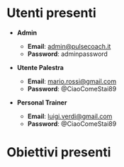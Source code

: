 # Utenti presenti

- **Admin**
  - **Email**: admin@pulsecoach.it
  - **Password**: adminpassword

- **Utente Palestra**
  - **Email**: mario.rossi@gmail.com
  - **Password**: @CiaoComeStai89

- **Personal Trainer**
  - **Email**: luigi.verdi@gmail.com
  - **Password**: @CiaoComeStai89

# Obiettivi presenti
